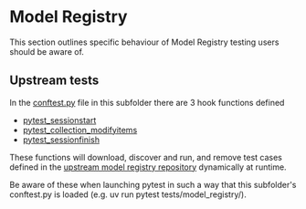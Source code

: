 # Model Registry

This section outlines specific behaviour of Model Registry testing users should be aware of.

## Upstream tests

In the [conftest.py](conftest.py) file in this subfolder there are 3 hook functions defined

  - [pytest_sessionstart](conftest.py#L322)
  - [pytest_collection_modifyitems](conftest.py#L335)
  - [pytest_sessionfinish](conftest.py#L348)

These functions will download, discover and run, and remove test cases defined in the
[upstream model registry repository](https://github.com/kubeflow/model-registry/blob/main/clients/python/tests) dynamically at runtime.

Be aware of these when launching pytest in such a way that this subfolder's conftest.py is loaded
(e.g. uv run pytest tests/model_registry/).
